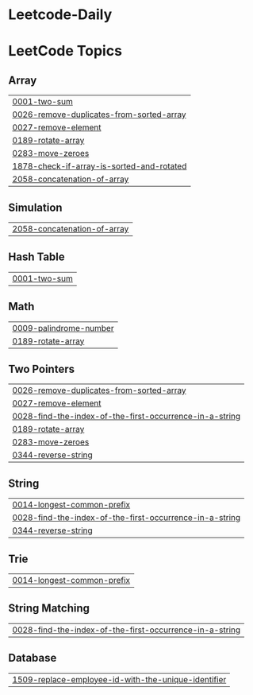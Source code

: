 # Leetcode-Daily

<!---LeetCode Topics Start-->
# LeetCode Topics
## Array
|  |
| ------- |
| [0001-two-sum](https://github.com/Ganesh-Nimbalkar/Leetcode-Daily/tree/master/0001-two-sum) |
| [0026-remove-duplicates-from-sorted-array](https://github.com/Shivnarayan07/Leetcode-Daily/tree/master/0026-remove-duplicates-from-sorted-array) |
| [0027-remove-element](https://github.com/Shivnarayan07/Leetcode-Daily/tree/master/0027-remove-element) |
| [0189-rotate-array](https://github.com/rutujamusale/Leetcode-Daily/tree/master/0189-rotate-array) |
| [0283-move-zeroes](https://github.com/rutujamusale/Leetcode-Daily/tree/master/0283-move-zeroes) |
| [1878-check-if-array-is-sorted-and-rotated](https://github.com/rutujamusale/Leetcode-Daily/tree/master/1878-check-if-array-is-sorted-and-rotated) |
| [2058-concatenation-of-array](https://github.com/Ganesh-Nimbalkar/Leetcode-Daily/tree/master/2058-concatenation-of-array) |
## Simulation
|  |
| ------- |
| [2058-concatenation-of-array](https://github.com/Ganesh-Nimbalkar/Leetcode-Daily/tree/master/2058-concatenation-of-array) |
## Hash Table
|  |
| ------- |
| [0001-two-sum](https://github.com/Ganesh-Nimbalkar/Leetcode-Daily/tree/master/0001-two-sum) |
## Math
|  |
| ------- |
| [0009-palindrome-number](https://github.com/Shivnarayan07/Leetcode-Daily/tree/master/0009-palindrome-number) |
| [0189-rotate-array](https://github.com/rutujamusale/Leetcode-Daily/tree/master/0189-rotate-array) |
## Two Pointers
|  |
| ------- |
| [0026-remove-duplicates-from-sorted-array](https://github.com/Shivnarayan07/Leetcode-Daily/tree/master/0026-remove-duplicates-from-sorted-array) |
| [0027-remove-element](https://github.com/Shivnarayan07/Leetcode-Daily/tree/master/0027-remove-element) |
| [0028-find-the-index-of-the-first-occurrence-in-a-string](https://github.com/Shivnarayan07/Leetcode-Daily/tree/master/0028-find-the-index-of-the-first-occurrence-in-a-string) |
| [0189-rotate-array](https://github.com/rutujamusale/Leetcode-Daily/tree/master/0189-rotate-array) |
| [0283-move-zeroes](https://github.com/rutujamusale/Leetcode-Daily/tree/master/0283-move-zeroes) |
| [0344-reverse-string](https://github.com/rutujamusale/Leetcode-Daily/tree/master/0344-reverse-string) |
## String
|  |
| ------- |
| [0014-longest-common-prefix](https://github.com/CharuliShirsath/Leetcode-Daily/tree/master/0014-longest-common-prefix) |
| [0028-find-the-index-of-the-first-occurrence-in-a-string](https://github.com/Shivnarayan07/Leetcode-Daily/tree/master/0028-find-the-index-of-the-first-occurrence-in-a-string) |
| [0344-reverse-string](https://github.com/rutujamusale/Leetcode-Daily/tree/master/0344-reverse-string) |
## Trie
|  |
| ------- |
| [0014-longest-common-prefix](https://github.com/CharuliShirsath/Leetcode-Daily/tree/master/0014-longest-common-prefix) |
## String Matching
|  |
| ------- |
| [0028-find-the-index-of-the-first-occurrence-in-a-string](https://github.com/Shivnarayan07/Leetcode-Daily/tree/master/0028-find-the-index-of-the-first-occurrence-in-a-string) |
## Database
|  |
| ------- |
| [1509-replace-employee-id-with-the-unique-identifier](https://github.com/rutujamusale/Leetcode-Daily/tree/master/1509-replace-employee-id-with-the-unique-identifier) |
<!---LeetCode Topics End-->